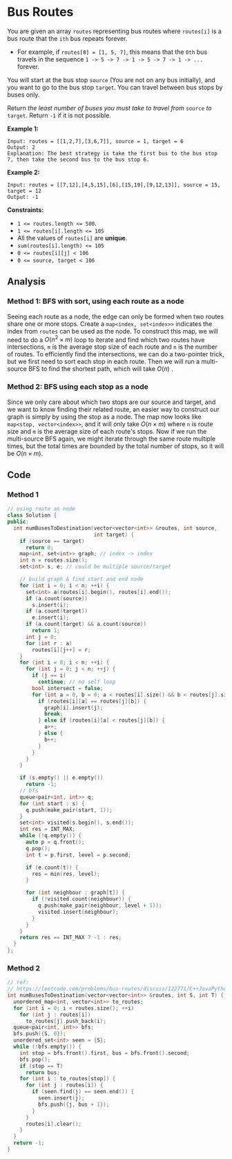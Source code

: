 # Bus Routes

You are given an array `routes` representing bus routes where `routes[i]` is a bus route that the `ith` bus repeats forever.

- For example, if `routes[0] = [1, 5, 7]`, this means that the `0th` bus travels in the sequence `1 -> 5 -> 7 -> 1 -> 5 -> 7 -> 1 -> ...` forever.

You will start at the bus stop `source` (You are not on any bus initially), and you want to go to the bus stop `target`. You can travel between bus stops by buses only.

Return *the least number of buses you must take to travel from* `source` *to* `target`. Return `-1` if it is not possible.

 

**Example 1:**

```
Input: routes = [[1,2,7],[3,6,7]], source = 1, target = 6
Output: 2
Explanation: The best strategy is take the first bus to the bus stop 7, then take the second bus to the bus stop 6.
```

**Example 2:**

```
Input: routes = [[7,12],[4,5,15],[6],[15,19],[9,12,13]], source = 15, target = 12
Output: -1
```

 

**Constraints:**

- `1 <= routes.length <= 500`.
- `1 <= routes[i].length <= 105`
- All the values of `routes[i]` are **unique**.
- `sum(routes[i].length) <= 105`
- `0 <= routes[i][j] < 106`
- `0 <= source, target < 106`

## Analysis

### Method 1: BFS with sort, using each route as a node

Seeing each route as a node, the edge can only be formed when two routes share one or more stops. Create a `map<index, set<index>>` indicates the index from `routes` can be used as the node. To construct this map, we will need to do a $O(n^2 \times m)$ loop to iterate and find which two routes have intersections, `m` is the average stop size of each route and `n` is the number of routes. To efficiently find the intersections, we can do a two-pointer trick, but we first need to sort each stop in each route. Then we will run a multi-source BFS to find the shortest path, which will take $O(n)$ . 

### Method 2: BFS using each stop as a node

Since we only care about which two stops are our source and target, and we want to know finding their related route, an easier way to construct our graph is simply by using the stop as a node. The map now looks like `map<stop, vector<index>>`, and it will only take $O(n \times m)$ where `n` is route size and `m` is the average size of each route's stops. Now if we run the multi-source BFS again, we might iterate through the same route multiple times, but the total times are bounded by the total number of stops, so it will be $O(n \times m)$.

## Code

### Method 1

```c++
// using route as node
class Solution {
public:
  int numBusesToDestination(vector<vector<int>> &routes, int source,
                            int target) {
    if (source == target)
      return 0;
    map<int, set<int>> graph; // index -> index
    int n = routes.size();
    set<int> s, e; // could be multiple source/target

    // build graph & find start and end node
    for (int i = 0; i < n; ++i) {
      set<int> a(routes[i].begin(), routes[i].end());
      if (a.count(source))
        s.insert(i);
      if (a.count(target))
        e.insert(i);
      if (a.count(target) && a.count(source))
        return 1;
      int j = 0;
      for (int r : a)
        routes[i][j++] = r;
    }
    for (int i = 0; i < n; ++i) {
      for (int j = 0; j < n; ++j) {
        if (j == i)
          continue; // no self loop
        bool intersect = false;
        for (int a = 0, b = 0; a < routes[i].size() && b < routes[j].size();) {
          if (routes[i][a] == routes[j][b]) {
            graph[i].insert(j);
            break;
          } else if (routes[i][a] < routes[j][b]) {
            a++;
          } else {
            b++;
          }
        }
      }
    }

    if (s.empty() || e.empty())
      return -1;
    // bfs
    queue<pair<int, int>> q;
    for (int start : s) {
      q.push(make_pair(start, 1));
    }
    set<int> visited(s.begin(), s.end());
    int res = INT_MAX;
    while (!q.empty()) {
      auto p = q.front();
      q.pop();
      int t = p.first, level = p.second;

      if (e.count(t)) {
        res = min(res, level);
      }

      for (int neighbour : graph[t]) {
        if (!visited.count(neighbour)) {
          q.push(make_pair(neighbour, level + 1));
          visited.insert(neighbour);
        }
      }
    }
    return res == INT_MAX ? -1 : res;
  }
};

```

### Method 2

```c++
// ref:
// https://leetcode.com/problems/bus-routes/discuss/122771/C++JavaPython-BFS-Solution
int numBusesToDestination(vector<vector<int>> &routes, int S, int T) {
  unordered_map<int, vector<int>> to_routes;
  for (int i = 0; i < routes.size(); ++i)
    for (int j : routes[i])
      to_routes[j].push_back(i);
  queue<pair<int, int>> bfs;
  bfs.push({S, 0});
  unordered_set<int> seen = {S};
  while (!bfs.empty()) {
    int stop = bfs.front().first, bus = bfs.front().second;
    bfs.pop();
    if (stop == T)
      return bus;
    for (int i : to_routes[stop]) {
      for (int j : routes[i]) {
        if (seen.find(j) == seen.end()) {
          seen.insert(j);
          bfs.push({j, bus + 1});
        }
      }
      routes[i].clear();
    }
  }
  return -1;
}

```

